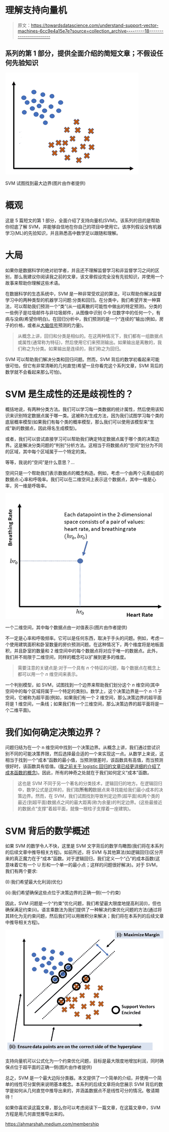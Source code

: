 # 理解支持向量机

> 原文：<https://towardsdatascience.com/understand-support-vector-machines-6cc9e4a15e7e?source=collection_archive---------18----------------------->

## 系列的第 1 部分，提供全面介绍的简短文章；不假设任何先验知识

![](img/90d9fef0ff60f997e0515ca8be4181ce.png)

SVM 试图找到最大边界(图片由作者提供)

# 概观

这是 5 篇短文的第 1 部分，全面介绍了支持向量机(SVM)。该系列的目的是帮助你彻底了解 SVM，并能够自信地在你自己的项目中使用它。该序列假设没有机器学习(ML)的先验知识，并且熟悉高中数学足以跟随和理解。

# 大局

如果你是数据科学的绝对初学者，并且还不理解监督学习和非监督学习之间的区别，那么我建议你阅读我之前的文章，该文章假设完全没有先验知识，并使用一个故事来帮助你理解这些术语。

</learning-from-data-a-birds-eye-view-4e47bd53be8f>  

在数据科学的生态系统中，SVM 是一种非常受欢迎的算法，可以帮助你解决监督学习中的两种类型的机器学习问题:分类和回归。在分类中，我们希望开发一种算法，可以帮助我们预测一个“类”(从一组离散的可能性中做出的特定预测)。分类的一些例子是垃圾邮件与非垃圾邮件，从图像中识别 0-9 位数字中的任何一个，有病与没病(希望你明白)。在回归分析中，我们预测的是一个“连续的”输出(例如，房子的价格，或者从[大脑信号](https://ieeexplore.ieee.org/abstract/document/8370651)预测的力量)。

> 从概念上讲，回归和分类是相似的。在这两种情况下，我们都有一组数据点或属性(通常称为特征)，然后使用它们来预测输出。如果输出是离散的，我们称之为分类。如果输出是连续的，我们称之为回归。

SVM 可以帮助我们解决分类和回归问题。然而，SVM 背后的数学初看起来可能很可怕，但它有非常清晰的几何直觉(希望一旦你看完这个系列文章，SVM 背后的数学就不会看起来那么可怕)。

# **SVM 是生成性的还是歧视性的？**

概括地说，有两种分类方法。我们可以学习每一类数据的统计属性，然后使用该知识来识别特定数据点属于哪一类。这被称为生成方法，因为我们试图学习每个类的底层概率模型(如果我们有每个类的概率模型，那么我们可以使用该模型来“生成”新的数据点，因此得名生成模型)。

或者，我们可以尝试直接学习可以帮助我们确定特定数据点属于哪个类的决策边界。这是解决分类问题的“判别”分析方法。这相当于将数据点的“空间”划分为不同的区域，其中每个区域属于一个特定的类。

等等，我说的“空间”是什么意思？…

空间只是一个帮助我们表示数据点的概念构造。例如，考虑一个由两个元素组成的数据点:心率和呼吸率。我们可以在二维空间上表示这个数据点，其中一维是心率，另一维是呼吸率。

![](img/bc3eee02647db95f5054564a2251b02b.png)

一个二维空间，其中每个数据点由一对值表示(图片由作者提供)

不一定是心率和呼吸频率。它可以是任何东西，取决于手头的问题。例如，考虑一个使用建筑面积和卧室数量的房价预测问题。在这种情况下，两个维度将是地板面积，并且卧室的数量和 2 维空间中的每个数据点将对应于唯一的数据点。此外，我们并不局限于二维空间，同样的概念可以扩展到更多的维度。

> 需要注意的关键点是:对于一个具有 *n* 个特征的问题，每个数据点在概念上都可以用一个 *n* 维空间来表示。

一个判别模型，如 SVM，试图找到一个边界来帮助我们划分这个 *n* 维空间(其中空间中的每个区域将属于一个特定的类别)。数学上，这个决策边界是一个 *n* -1 子空间，它被称为超平面(例如，如果我们有一个 2 维空间，那么决策边界的超平面将是 1 维空间，一条线；如果我们有一个三维空间，那么决策边界的超平面将是一个二维平面)。

# 我们如何确定决策边界？

问题归结为在一个 n 维空间中找到一个决策边界。从概念上讲，我们通过尝试识别不同的可能决策界限，然后选择最合适的一个来实现这一点。从数学上来说，这相当于找到一个“成本”函数的最小值，当预测很差时，该函数具有高值，而当预测很好时，该函数具有低值。([我之前关于 logistic 回归的文章已经更详细的介绍了成本函数的概念](/understand-logistic-regression-c883e0d84693))。因此，所有的神奇之处就在于我们如何定义“成本”函数。

> 这也是 SVM 不同于另一个著名的分类技术，逻辑回归的地方。在逻辑回归中，数学公式是这样的，我们取**所有的**数据点来寻找能给我们最小成本的决策边界。然而，在 SVM，我们试图找到导致判定边界(超平面)和两个类的最近(到超平面)数据点之间的最大距离(称为余量)的判定边界。(这些最接近的数据点“支撑”着超平面，就像一根柱子支撑着一座建筑)。

# SVM 背后的数学概述

如果 SVM 的数学令人不快，这里是 SVM 文字背后的数学鸟瞰图(我们将在本系列的后续文章中推导相关方程)。如前所述，将 SVM 与其他算法(如逻辑回归)区分开来的真正魔力在于“成本”函数。对于逻辑回归，我们定义一个“凸”的成本函数(这意味着它有一个 U 形和一个单一的最小点；这样的问题很好解决)。对于 SVM，我们有两个要求:

(I):我们希望最大化利润(优化)

(ii):我们希望确保这些点位于决策边界的正确一侧(一个约束)

因此，SVM 问题是一个“约束”优化问题，我们希望最大限度地提高利润(I)，但也确保满足约束(ii)。语言乘数法为我们提供了一种解决约束优化问题的方法(通过将其转化为无约束问题，然后我们可以用微积分来解决；我们将在本系列的后续文章中推导相关方程)。

![](img/d2bbce95ccd00df10eec431478e133c3.png)

支持向量机可以公式化为一个约束优化问题，目标是最大限度地增加利润，同时确保点位于超平面的正确一侧(图片由作者提供)

总之，SVM 是一个最大边际分类器。本文提供了一个简单的介绍，并使用一个简单的线性可分案例来说明基本概念。本系列的后续文章将向您展示 SVM 背后的数学是如何从几何直觉中推导出来的，并涵盖数据点不是线性可分的情况。敬请期待！

如果你喜欢读这篇文章，那么你可以考虑阅读下一篇文章，在这篇文章中，SVM 方程是用几何直觉推导出来的。

</understand-support-vector-machines-5bfe800a0e03>  <https://ahmarshah.medium.com/membership> 